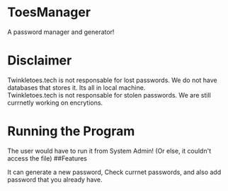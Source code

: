 # ToesManager

A password manager and generator!
# Disclaimer

Twinkletoes.tech is not responsable for lost passwords. We do not have databases that stores it. Its all in local machine.\
Twinkletoes.tech is not responsable for stolen passwords. We are still currnetly working on encrytions.
# Running the Program

The user would have to run it from System Admin! (Or else, it couldn't access the file)
##Features

It can generate a new password, Check currnet passwords, and also add password that you already have.
